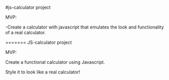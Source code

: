 
#js-calculator project

MVP: 

-Create a calculator with javascript that emulates the look and functionality of a real calculator. 

=======
JS-calculator project

MVP:

Create a functional calculator using Javascript.

Style it to look like a real calculator!

